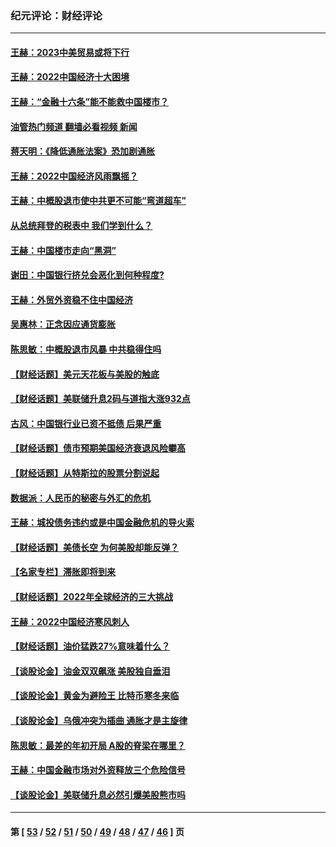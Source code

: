 ### 纪元评论：财经评论
---
#### [王赫：2023中美贸易或将下行](../../pages/nsc1026/n13899005.md?01120330) 
#### [王赫：2022中国经济十大困境](../../pages/nsc1026/n13883766.md?01120330) 
#### [王赫：“金融十六条”能不能救中国楼市？](../../pages/nsc1026/n13868431.md?01120330) 
#### [油管热门频道 翻墙必看视频 新闻](ok?01120330)
#### [蒋天明：《降低通胀法案》恐加剧通胀](../../pages/nsc1026/n13806996.md?01120330) 
#### [王赫：2022中国经济风雨飘摇？](../../pages/nsc1026/n13803207.md?01120330) 
#### [王赫：中概股退市使中共更不可能“弯道超车”](../../pages/nsc1026/n13802858.md?01120330) 
#### [从总统拜登的税表中 我们学到什么？](../../pages/nsc1026/n13773081.md?01120330) 
#### [王赫：中国楼市走向“黑洞”](../../pages/nsc1026/n13770647.md?01120330) 
#### [谢田：中国银行挤兑会恶化到何种程度?](../../pages/nsc1026/n13766965.md?01120330) 
#### [王赫：外贸外资稳不住中国经济](../../pages/nsc1026/n13753933.md?01120330) 
#### [吴惠林：正念因应通货膨胀](../../pages/nsc1026/n13750350.md?01120330) 
#### [陈思敏：中概股退市风暴 中共稳得住吗](../../pages/nsc1026/n13738978.md?01120330) 
#### [【财经话题】美元天花板与美股的触底](../../pages/nsc1026/n13736495.md?01120330) 
#### [【财经话题】美联储升息2码与道指大涨932点](../../pages/nsc1026/n13727377.md?01120330) 
#### [古风：中国银行业已资不抵债 后果严重](../../pages/nsc1026/n13726111.md?01120330) 
#### [【财经话题】债市预期美国经济衰退风险攀高](../../pages/nsc1026/n13698043.md?01120330) 
#### [【财经话题】从特斯拉的股票分割说起](../../pages/nsc1026/n13679733.md?01120330) 
#### [数据派：人民币的秘密与外汇的危机](../../pages/nsc1026/n13667092.md?01120330) 
#### [王赫：城投债务违约或是中国金融危机的导火索](../../pages/nsc1026/n13665322.md?01120330) 
#### [【财经话题】美债长空 为何美股却能反弹？](../../pages/nsc1026/n13665895.md?01120330) 
#### [【名家专栏】滞胀即将到来](../../pages/nsc1026/n13658171.md?01120330) 
#### [【财经话题】2022年全球经济的三大挑战](../../pages/nsc1026/n13654423.md?01120330) 
#### [王赫：2022中国经济寒风刺人](../../pages/nsc1026/n13651403.md?01120330) 
#### [【财经话题】油价猛跌27%意味着什么？](../../pages/nsc1026/n13648767.md?01120330) 
#### [【谈股论金】油金双双飙涨 美股独自垂泪](../../pages/nsc1026/n13631742.md?01120330) 
#### [【谈股论金】黄金为避险王 比特币寒冬来临](../../pages/nsc1026/n13600406.md?01120330) 
#### [【谈股论金】乌俄冲突为插曲 通胀才是主旋律](../../pages/nsc1026/n13576797.md?01120330) 
#### [陈思敏：最差的年初开局 A股的脊梁在哪里？](../../pages/nsc1026/n13558359.md?01120330) 
#### [王赫：中国金融市场对外资释放三个危险信号](../../pages/nsc1026/n13546389.md?01120330) 
#### [【谈股论金】美联储升息必然引爆美股熊市吗](../../pages/nsc1026/n13519194.md?01120330) 

---
#### 第 [ [53](./53.md?01120330) / [52](./52.md?01120330) / [51](./51.md?01120330) / [50](./50.md?01120330) / [49](./49.md?01120330) / [48](./48.md?01120330) / [47](./47.md?01120330) / [46](./46.md?01120330) ] 页
